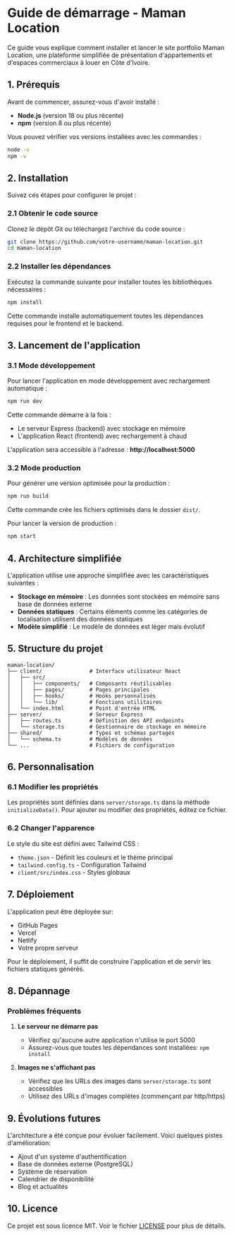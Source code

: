 # Guide de démarrage - Maman Location

Ce guide vous explique comment installer et lancer le site portfolio Maman Location, une plateforme simplifiée de présentation d'appartements et d'espaces commerciaux à louer en Côte d'Ivoire.

## 1. Prérequis

Avant de commencer, assurez-vous d'avoir installé :

- **Node.js** (version 18 ou plus récente)
- **npm** (version 8 ou plus récente)

Vous pouvez vérifier vos versions installées avec les commandes :
```bash
node -v
npm -v
```

## 2. Installation

Suivez ces étapes pour configurer le projet :

### 2.1 Obtenir le code source

Clonez le dépôt Git ou téléchargez l'archive du code source :
```bash
git clone https://github.com/votre-username/maman-location.git
cd maman-location
```

### 2.2 Installer les dépendances

Exécutez la commande suivante pour installer toutes les bibliothèques nécessaires :
```bash
npm install
```

Cette commande installe automatiquement toutes les dépendances requises pour le frontend et le backend.

## 3. Lancement de l'application

### 3.1 Mode développement

Pour lancer l'application en mode développement avec rechargement automatique :
```bash
npm run dev
```

Cette commande démarre à la fois :
- Le serveur Express (backend) avec stockage en mémoire
- L'application React (frontend) avec rechargement à chaud

L'application sera accessible à l'adresse : **http://localhost:5000**

### 3.2 Mode production

Pour générer une version optimisée pour la production :
```bash
npm run build
```

Cette commande crée les fichiers optimisés dans le dossier `dist/`.

Pour lancer la version de production :
```bash
npm start
```

## 4. Architecture simplifiée

L'application utilise une approche simplifiée avec les caractéristiques suivantes :

- **Stockage en mémoire** : Les données sont stockées en mémoire sans base de données externe
- **Données statiques** : Certains éléments comme les catégories de localisation utilisent des données statiques
- **Modèle simplifié** : Le modèle de données est léger mais évolutif

## 5. Structure du projet

```
maman-location/
├── client/               # Interface utilisateur React
│   ├── src/
│   │   ├── components/   # Composants réutilisables
│   │   ├── pages/        # Pages principales
│   │   ├── hooks/        # Hooks personnalisés
│   │   └── lib/          # Fonctions utilitaires
│   └── index.html        # Point d'entrée HTML
├── server/               # Serveur Express
│   ├── routes.ts         # Définition des API endpoints
│   └── storage.ts        # Gestionnaire de stockage en mémoire
├── shared/               # Types et schémas partagés
│   └── schema.ts         # Modèles de données
└── ...                   # Fichiers de configuration
```

## 6. Personnalisation

### 6.1 Modifier les propriétés

Les propriétés sont définies dans `server/storage.ts` dans la méthode `initializeData()`. Pour ajouter ou modifier des propriétés, éditez ce fichier.

### 6.2 Changer l'apparence

Le style du site est défini avec Tailwind CSS :
- `theme.json` - Définit les couleurs et le thème principal
- `tailwind.config.ts` - Configuration Tailwind
- `client/src/index.css` - Styles globaux

## 7. Déploiement

L'application peut être déployée sur:
- GitHub Pages
- Vercel
- Netlify 
- Votre propre serveur

Pour le déploiement, il suffit de construire l'application et de servir les fichiers statiques générés.

## 8. Dépannage

### Problèmes fréquents

1. **Le serveur ne démarre pas**
   - Vérifiez qu'aucune autre application n'utilise le port 5000
   - Assurez-vous que toutes les dépendances sont installées: `npm install`

2. **Images ne s'affichant pas**
   - Vérifiez que les URLs des images dans `server/storage.ts` sont accessibles
   - Utilisez des URLs d'images complètes (commençant par http/https)

## 9. Évolutions futures

L'architecture a été conçue pour évoluer facilement. Voici quelques pistes d'amélioration:
- Ajout d'un système d'authentification
- Base de données externe (PostgreSQL)
- Système de réservation
- Calendrier de disponibilité
- Blog et actualités

## 10. Licence

Ce projet est sous licence MIT. Voir le fichier [LICENSE](./LICENSE) pour plus de détails.
